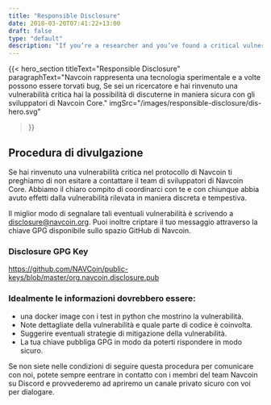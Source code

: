 ```yaml
---
title: "Responsible Disclosure"
date: 2018-03-20T07:41:22+13:00
draft: false
type: "default"
description: "If you’re a researcher and you’ve found a critical vulnerability here’s how you can talk securely with the Navcoin Core developers."
---
```

{{< hero_section
titleText="Responsible Disclosure"
paragraphText="Navcoin rappresenta una tecnologia sperimentale e a volte possono essere torvati bug, Se sei un ricercatore e hai rinvenuto una vulnerabilità critica hai la possibilità di discuterne in maniera sicura con gli sviluppatori di Navcoin Core."
imgSrc="/images/responsible-disclosure/dis-hero.svg"
>}}


<div class="grey">
    <div class="article">
        <h2 class="article-title">
            Procedura di divulgazione
        </h2>
        <p>Se hai rinvenuto una vulnerabilità critica nel protocollo di Navcoin ti preghiamo di non esitare a contattare il team di sviluppatori di Navcoin Core. Abbiamo il chiaro compito di coordinarci con te e con chiunque abbia avuto effetti dalla vulnerabilità rilevata in maniera discreta e tempestiva.</p>
        <p>Il miglior modo di segnalare tali eventuali vulnerabilità è scrivendo a <a href="#">disclosure@navcoin.org</a>. Puoi inoltre criptare il tuo messaggio attraverso la chiave GPG disponibile sullo spazio GitHub di Navcoin.</p>
        <h3 class="article-sml-title">Disclosure GPG Key</h3>
        <p>
            <a href="https://github.com/NAVCoin/public-keys/blob/master/org.navcoin.disclosure.pub" target="_blank" rel="nofollow noopener noreferrer">
                https://github.com/NAVCoin/public-keys/blob/master/org.navcoin.disclosure.pub
            </a>
        </p>
        <h3>Idealmente le informazioni dovrebbero essere:</h3>
        <ul>
            <li>una docker image con i test in python che mostrino la vulnerabilità.</li>
            <li>Note dettagliate della vulnerabilità e quale parte di codice è coinvolta.</li>
            <li>Suggerire eventuali strategie di mitigazione della vulnerabilità.</li>
            <li>La tua chiave pubbliga GPG in modo da poterti rispondere in modo sicuro.</li>
        </ul>
        <p>Se non siete nelle condizioni di seguire questa procedura per comunicare con noi, potete sempre eentrare in contatto con i membri del team Navcoin su Discord e provvederemo ad apriremo un canale privato sicuro con voi per dialogare.</p>
    </div>
</div>

<style>

</style>

